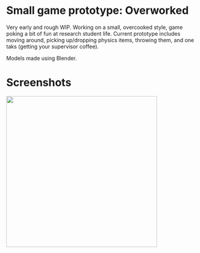 # Small game prototype: Overworked
Very early and rough WIP. Working on a small, overcooked style, game poking a bit of fun at research student life. Current prototype includes moving around, picking up/dropping physics items, throwing them, and one taks (getting your supervisor coffee).

Models made using Blender.

<!-- Very early prototype on https://xyalice.itch.io/overworked -->

# Screenshots

<img src="https://raw.github.com/akoreman/Overworked-game/main/images/WIP1.png" width="400">  


